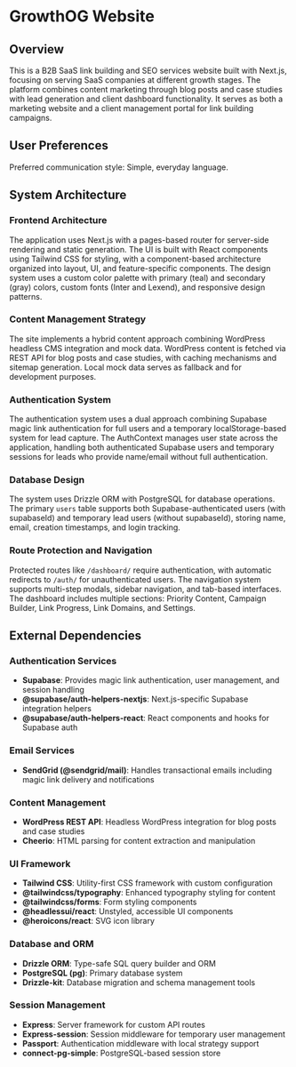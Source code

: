 # GrowthOG Website

## Overview

This is a B2B SaaS link building and SEO services website built with Next.js, focusing on serving SaaS companies at different growth stages. The platform combines content marketing through blog posts and case studies with lead generation and client dashboard functionality. It serves as both a marketing website and a client management portal for link building campaigns.

## User Preferences

Preferred communication style: Simple, everyday language.

## System Architecture

### Frontend Architecture
The application uses Next.js with a pages-based router for server-side rendering and static generation. The UI is built with React components using Tailwind CSS for styling, with a component-based architecture organized into layout, UI, and feature-specific components. The design system uses a custom color palette with primary (teal) and secondary (gray) colors, custom fonts (Inter and Lexend), and responsive design patterns.

### Content Management Strategy
The site implements a hybrid content approach combining WordPress headless CMS integration and mock data. WordPress content is fetched via REST API for blog posts and case studies, with caching mechanisms and sitemap generation. Local mock data serves as fallback and for development purposes.

### Authentication System
The authentication system uses a dual approach combining Supabase magic link authentication for full users and a temporary localStorage-based system for lead capture. The AuthContext manages user state across the application, handling both authenticated Supabase users and temporary sessions for leads who provide name/email without full authentication.

### Database Design
The system uses Drizzle ORM with PostgreSQL for database operations. The primary `users` table supports both Supabase-authenticated users (with supabaseId) and temporary lead users (without supabaseId), storing name, email, creation timestamps, and login tracking.

### Route Protection and Navigation
Protected routes like `/dashboard/` require authentication, with automatic redirects to `/auth/` for unauthenticated users. The navigation system supports multi-step modals, sidebar navigation, and tab-based interfaces. The dashboard includes multiple sections: Priority Content, Campaign Builder, Link Progress, Link Domains, and Settings.

## External Dependencies

### Authentication Services
- **Supabase**: Provides magic link authentication, user management, and session handling
- **@supabase/auth-helpers-nextjs**: Next.js-specific Supabase integration helpers
- **@supabase/auth-helpers-react**: React components and hooks for Supabase auth

### Email Services
- **SendGrid (@sendgrid/mail)**: Handles transactional emails including magic link delivery and notifications

### Content Management
- **WordPress REST API**: Headless WordPress integration for blog posts and case studies
- **Cheerio**: HTML parsing for content extraction and manipulation

### UI Framework
- **Tailwind CSS**: Utility-first CSS framework with custom configuration
- **@tailwindcss/typography**: Enhanced typography styling for content
- **@tailwindcss/forms**: Form styling components
- **@headlessui/react**: Unstyled, accessible UI components
- **@heroicons/react**: SVG icon library

### Database and ORM
- **Drizzle ORM**: Type-safe SQL query builder and ORM
- **PostgreSQL (pg)**: Primary database system
- **Drizzle-kit**: Database migration and schema management tools

### Session Management
- **Express**: Server framework for custom API routes
- **Express-session**: Session middleware for temporary user management
- **Passport**: Authentication middleware with local strategy support
- **connect-pg-simple**: PostgreSQL-based session store